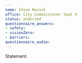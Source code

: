 ```yaml
---
name: Steve Novick
office: City Commissioner Seat 4
status: endorsed
questionnaire_answers:
- safety:
- visionZero:
- barriers:
questionnaire_audio:
---
```


Statement.
